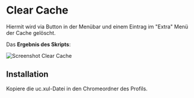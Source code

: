 # Clear Cache
Hiermit wird via Button in der Menübar und einem Eintrag im "Extra" Menü der Cache gelöscht.

Das **Ergebnis des Skripts**:

![Screenshot Clear Cache](https://github.com/ardiman/userChrome.js/raw/master/clearcache/scr_clearcache.png)


## Installation
Kopiere die uc.xul-Datei in den Chromeordner des Profils.
